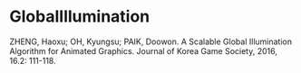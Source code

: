 # GlobalIllumination

ZHENG, Haoxu; OH, Kyungsu; PAIK, Doowon. A Scalable Global Illumination Algorithm for Animated Graphics. Journal of Korea Game Society, 2016, 16.2: 111-118.
